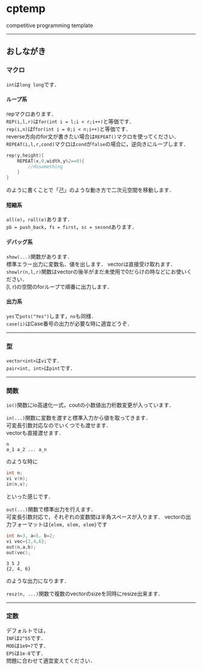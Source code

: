 # cptemp
competitive programming template

---

## おしながき  

### マクロ  
`int`は`long long`です．  

#### ループ系
repマクロあります．  
`REP(i,l,r)`は`for(int i = l;i < r;i++)`と等価です．  
`rep(i,n)`はf`for(int i = 0;i < n;i++)`と等価です．  
reverse方向のfor文が書きたい場合は`REPEAT()`マクロを使ってください．  
`REPEAT(i,l,r,cond)`マクロは`cond`が`false`の場合に，逆向きにループします．  
```cpp
rep(y,height){
    REPEAT(x,0,width,y%2==0){
        //dosomething
    }
}
```
のように書くことで「己」のような動き方で二次元空間を移動します．  

#### 短縮系
`all(e)`，`rall(e)`あります．  
`pb = push_back`，`fs = first`，`sc = second`あります．  

#### デバッグ系
`show(...)`関数があります．  
標準エラー出力に変数名、値を出します． vectorは直接受け取れます．  
`showlr(n,l,r)`関数はvectorの後半がまだ未使用で0だらけの時などにお使いください．  
[l, r)の空間のforループで順番に出力します．

#### 出力系
`yes`で`puts("Yes")`します，`no`も同様．  
`case(i)`はCase番号の出力が必要な時に適宜どうぞ．

---
### 型
`vector<int>`は`vi`です．  
`pair<int, int>`は`pint`です．  

---
### 関数
`io()`関数にio高速化一式，coutの小数値出力桁数変更が入っています．

`in(...)`関数に変数を渡すと標準入力から値を取ってきます．  
可変長引数対応なのでいくつでも渡せます．  
vectorも直接渡せます．
```
n
a_1 a_2 ... a_n
```
のような時に
```cpp
int n;
vi v(n);
in(n,v);
```
といった感じです．

`out(...)`関数で標準出力を行えます．  
可変長引数対応で，それぞれの変数間は半角スペースが入ります．
vectorの出力フォーマットは`{elem, elem, elem}`です
```cpp
int n=3, a=5, b=2;
vi vec={2,4,6};
out(n,a,b);
out(vec);
```
```
3 5 2
{2, 4, 6}
```
のような出力になります．

`resz(n, ...)`関数で複数のvectorのsizeを同時にresize出来ます．  

---
### 定数
デフォルトでは，  
`INF`は`2^55`です．  
`MOD`は`1e9+7`です．  
`EPS`は`1e-8`です．  
問題に合わせて適宜変えてください．
